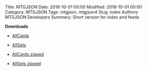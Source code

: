 Title: MTGJSON
Date: 2018-10-01 00:00
Modified: 2018-10-01 00:00
Category: MTGJSON
Tags: mtgjson, mtgjson4
Slug: index
Authors: MTGJSON Developers
Summary: Short version for index and feeds

**Downloads**

* [AllCards](json/AllCards.json)
* [AllSets](json/AllSets.json)

* [AllCards zipped](json/AllCards.json.zip)
* [AllSets zipped](json/AllSets.json.zip)